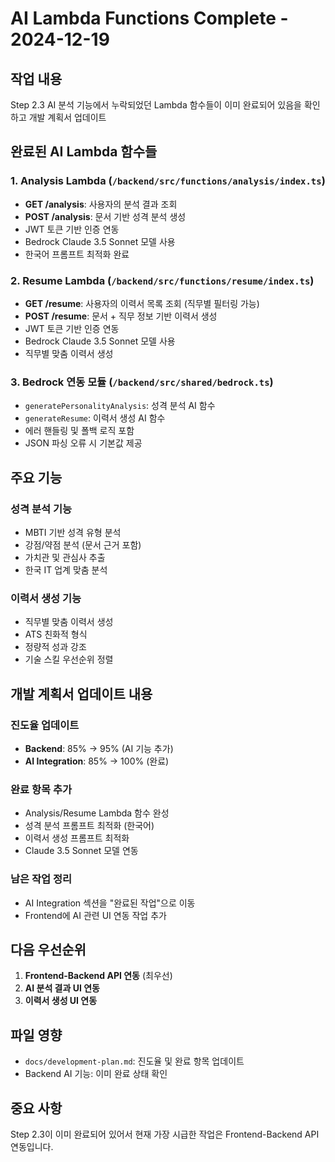 # AI Lambda Functions Complete - 2024-12-19

## 작업 내용
Step 2.3 AI 분석 기능에서 누락되었던 Lambda 함수들이 이미 완료되어 있음을 확인하고 개발 계획서 업데이트

## 완료된 AI Lambda 함수들

### 1. Analysis Lambda (`/backend/src/functions/analysis/index.ts`)
- **GET /analysis**: 사용자의 분석 결과 조회
- **POST /analysis**: 문서 기반 성격 분석 생성
- JWT 토큰 기반 인증 연동
- Bedrock Claude 3.5 Sonnet 모델 사용
- 한국어 프롬프트 최적화 완료

### 2. Resume Lambda (`/backend/src/functions/resume/index.ts`)
- **GET /resume**: 사용자의 이력서 목록 조회 (직무별 필터링 가능)
- **POST /resume**: 문서 + 직무 정보 기반 이력서 생성
- JWT 토큰 기반 인증 연동
- Bedrock Claude 3.5 Sonnet 모델 사용
- 직무별 맞춤 이력서 생성

### 3. Bedrock 연동 모듈 (`/backend/src/shared/bedrock.ts`)
- `generatePersonalityAnalysis`: 성격 분석 AI 함수
- `generateResume`: 이력서 생성 AI 함수
- 에러 핸들링 및 폴백 로직 포함
- JSON 파싱 오류 시 기본값 제공

## 주요 기능

### 성격 분석 기능
- MBTI 기반 성격 유형 분석
- 강점/약점 분석 (문서 근거 포함)
- 가치관 및 관심사 추출
- 한국 IT 업계 맞춤 분석

### 이력서 생성 기능
- 직무별 맞춤 이력서 생성
- ATS 친화적 형식
- 정량적 성과 강조
- 기술 스킬 우선순위 정렬

## 개발 계획서 업데이트 내용

### 진도율 업데이트
- **Backend**: 85% → 95% (AI 기능 추가)
- **AI Integration**: 85% → 100% (완료)

### 완료 항목 추가
- Analysis/Resume Lambda 함수 완성
- 성격 분석 프롬프트 최적화 (한국어)
- 이력서 생성 프롬프트 최적화
- Claude 3.5 Sonnet 모델 연동

### 남은 작업 정리
- AI Integration 섹션을 "완료된 작업"으로 이동
- Frontend에 AI 관련 UI 연동 작업 추가

## 다음 우선순위
1. **Frontend-Backend API 연동** (최우선)
2. **AI 분석 결과 UI 연동**
3. **이력서 생성 UI 연동**

## 파일 영향
- `docs/development-plan.md`: 진도율 및 완료 항목 업데이트
- Backend AI 기능: 이미 완료 상태 확인

## 중요 사항
Step 2.3이 이미 완료되어 있어서 현재 가장 시급한 작업은 Frontend-Backend API 연동입니다.